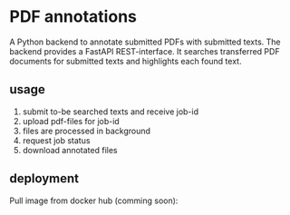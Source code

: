 # PDF annotations
A Python backend to annotate submitted PDFs with submitted texts. The backend provides a FastAPI REST-interface. It searches transferred PDF documents for submitted texts and highlights each found text.
## usage
1. submit to-be searched texts and receive job-id
2. upload pdf-files for job-id
3. files are processed in background
4. request job status
5. download annotated files
## deployment
Pull image from docker hub (comming soon):